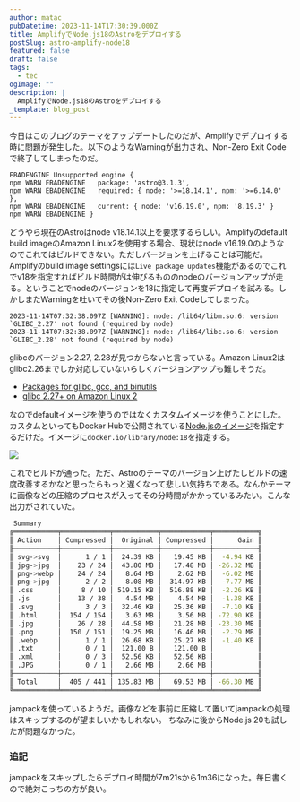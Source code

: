 ```yaml
---
author: matac
pubDatetime: 2023-11-14T17:30:39.000Z
title: AmplifyでNode.js18のAstroをデプロイする
postSlug: astro-amplify-node18
featured: false
draft: false
tags:
  - tec
ogImage: ""
description: |
  AmplifyでNode.js18のAstroをデプロイする
_template: blog_post
---
```


今日はこのブログのテーマをアップデートしたのだが、Amplifyでデプロイする時に問題が発生した。以下のようなWarningが出力され、Non-Zero Exit Codeで終了してしまったのだ。

```
EBADENGINE Unsupported engine {
npm WARN EBADENGINE   package: 'astro@3.1.3',
npm WARN EBADENGINE   required: { node: '>=18.14.1', npm: '>=6.14.0' },
npm WARN EBADENGINE   current: { node: 'v16.19.0', npm: '8.19.3' }
npm WARN EBADENGINE }
```

どうやら現在のAstroはnode v18.14.1以上を要求するらしい。Amplifyのdefault build imageのAmazon Linux2を使用する場合、現状はnode v16.19.0のようなのでこれではビルドできない。ただしバージョンを上げることは可能だ。Amplifyのbuild image settingsには`Live package updates`機能があるのでこれでv18を指定すればビルド時間がは伸びるもののnodeのバージョンアップが走る。ということでnodeのバージョンを18に指定して再度デプロイを試みる。しかしまたWarningを吐いてその後Non-Zero Exit Codeしてしまった。

```
2023-11-14T07:32:38.097Z [WARNING]: node: /lib64/libm.so.6: version `GLIBC_2.27' not found (required by node)
2023-11-14T07:32:38.097Z [WARNING]: node: /lib64/libc.so.6: version `GLIBC_2.28' not found (required by node)
```

glibcのバージョン2.27, 2.28が見つからないと言っている。Amazon Linux2はglibc2.26までしか対応していないらしくバージョンアップも難しそうだ。

- [Packages for glibc, gcc, and binutils](https://docs.aws.amazon.com/linux/al2023/ug/compare-with-al2.html#glibc-gcc-and-binutils)
- [glibc 2.27+ on Amazon Linux 2](https://repost.aws/questions/QUrXOioL46RcCnFGyELJWKLw/glibc-2-27-on-amazon-linux-2)

なのでdefaultイメージを使うのではなくカスタムイメージを使うことにした。
カスタムといってもDocker Hubで公開されている[Node.jsのイメージ](https://hub.docker.com/_/node)を指定するだけだ。イメージに`docker.io/library/node:18`を指定する。

![](/img/build-image.png)

これでビルドが通った。ただ、Astroのテーマのバージョン上げたしビルドの速度改善するかなと思ったらもっと遅くなって悲しい気持ちである。なんかテーマに画像などの圧縮のプロセスが入ってその分時間がかかっているみたい。こんな出力がされていた。

```bash
 Summary
╔═══════════╤════════════╤═══════════╤════════════╤═══════════╗
║ Action    │ Compressed │  Original │ Compressed │      Gain ║
╟───────────┼────────────┼───────────┼────────────┼───────────╢
║ svg->svg  │      1 / 1 │  24.39 KB │   19.45 KB │  -4.94 KB ║
║ jpg->jpg  │    23 / 24 │  43.80 MB │   17.48 MB │ -26.32 MB ║
║ png->webp │    24 / 24 │   8.64 MB │    2.62 MB │  -6.02 MB ║
║ png->jpg  │      2 / 2 │   8.08 MB │  314.97 KB │  -7.77 MB ║
║ .css      │     8 / 10 │ 519.15 KB │  516.88 KB │  -2.26 KB ║
║ .js       │    13 / 38 │   4.54 MB │    4.54 MB │  -1.38 KB ║
║ .svg      │      3 / 3 │  32.46 KB │   25.36 KB │  -7.10 KB ║
║ .html     │  154 / 154 │   3.63 MB │    3.56 MB │ -72.90 KB ║
║ .jpg      │    26 / 28 │  44.58 MB │   21.28 MB │ -23.30 MB ║
║ .png      │  150 / 151 │  19.25 MB │   16.46 MB │  -2.79 MB ║
║ .webp     │      1 / 1 │  26.68 KB │   25.27 KB │  -1.40 KB ║
║ .txt      │      0 / 1 │  121.00 B │   121.00 B │           ║
║ .xml      │      0 / 3 │  52.56 KB │   52.56 KB │           ║
║ .JPG      │      0 / 1 │   2.66 MB │    2.66 MB │           ║
╟───────────┼────────────┼───────────┼────────────┼───────────╢
║ Total     │  405 / 441 │ 135.83 MB │   69.53 MB │ -66.30 MB ║
╚═══════════╧════════════╧═══════════╧════════════╧═══════════╝
```

jampackを使っているようだ。画像などを事前に圧縮して置いてjampackの処理はスキップするのが望ましいかもしれない。
ちなみに後からNode.js 20も試したが問題なかった。

### 追記

jampackをスキップしたらデプロイ時間が7m21sから1m36になった。毎日書くので絶対こっちの方が良い。
